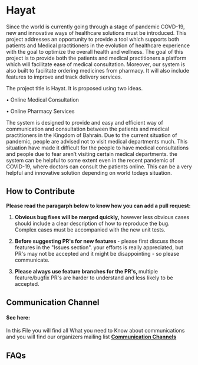 # Hayat

Since the world is currently going through a stage of pandemic COVD-19, new and innovative ways of healthcare solutions must be introduced. This project addresses an opportunity to provide a tool which supports both patients and Medical practitioners in the evolution of healthcare experience with the goal to optimize the overall health and wellness. The goal of this project is to provide both the patients and medical practitioners a platform which will facilitate ease of medical consultation. Moreover, our system is also built to facilitate ordering medicines from pharmacy. It will also include features to improve and track delivery services.



The project title is Hayat. It is proposed using two ideas.

• Online Medical Consultation

• Online Pharmacy Services

The system is designed to provide and easy and efficient way of communication and consultation between the patients and medical practitioners in the Kingdom of Bahrain.
Due to the current situation of pandemic, people are advised not to visit medical departments much. This situation have made it difficult for the people to have medical consultations and people due to fear aren’t visiting certain medical departments.
the system can be helpful to some extent even in the recent pandemic of COVID-19, where doctors can consult the patients online. This can be a very helpful and innovative solution depending on world todays situation.


## How to Contribute
<b> Please read the paragarph below to know how you can add a pull request: </b></br>
1. <b> Obvious bug fixes will be merged quickly,</b> however less obvious cases should include a clear description of how
to reproduce the bug. Complex cases must be accompanied with the new unit tests.

2. <b> Before suggesting PR's for new features </b>- please first discuss those features in the "Issues section". your efforts
is really appreciated, but PR's may not be accepted and it might be disappointing - so please communicate.
  
3. <b> Please always use feature branches for the PR's, </b> multiple feature/bugfix PR's are harder to understand and less
likely to be accepted.


## Communication Channel

#### See here: <br /> 

In this File you will find all What you need to Know about communications and you will find our organizers mailing list **[Communication Channels](Communication_channels.md)**



## FAQs

